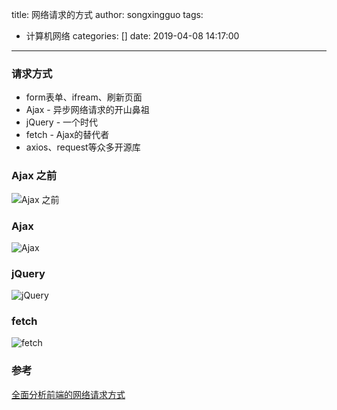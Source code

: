 title: 网络请求的方式
author: songxingguo
tags:
  - 计算机网络
categories: []
date: 2019-04-08 14:17:00
---

### 请求方式

- form表单、ifream、刷新页面
- Ajax - 异步网络请求的开山鼻祖
- jQuery - 一个时代
- fetch - Ajax的替代者
- axios、request等众多开源库

<!-- more -->

### Ajax 之前

![Ajax 之前](https://graphbed.qiniu.songxingguo.com/NetworkRequest/Ajax%20%E4%B9%8B%E5%89%8D)

### Ajax

![Ajax](https://graphbed.qiniu.songxingguo.com/NetworkRequest/XMLHttpRequest)

### jQuery

![jQuery](https://graphbed.qiniu.songxingguo.com/NetworkRequest/jQuery%E5%AF%B9Ajax%E7%9A%84%E5%B0%81%E8%A3%85)

### fetch

![fetch](https://graphbed.qiniu.songxingguo.com/NetworkRequest/fetch)

### 参考

[全面分析前端的网络请求方式](https://juejin.im/post/5c9ac607f265da6103588b31)
